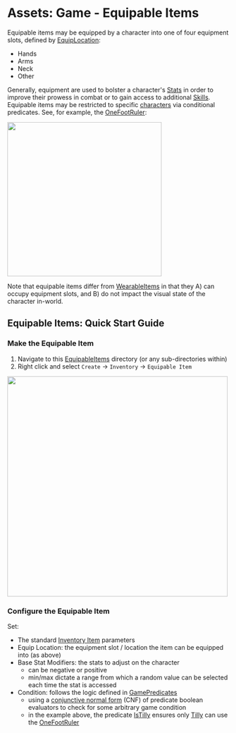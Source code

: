 # Assets:  Game - Equipable Items

Equipable items may be equipped by a character into one of four equipment slots, defined by [EquipLocation](../../../../Scripts/Inventory/EquipLocation.cs):
* Hands
* Arms
* Neck
* Other

Generally, equipment are used to bolster a character's [Stats](../../../../Scripts/Stats/Stat.cs) in order to improve their prowess in combat or to gain access to additional [Skills](../../Skills/).  Equipable items may be restricted to specific [characters](../../../CharacterObjects/) via conditional predicates. See, for example, the [OneFootRuler](./OneFootRuler.asset):

<img src="../../../../../InfoTools/Documentation/Game/OnLoadAssets/Inventory/EquipableItemExample.png" width="350">

Note that equipable items differ from [WearableItems](../WearableItems/) in that they A) can occupy equipment slots, and B) do not impact the visual state of the character in-world.

## Equipable Items: Quick Start Guide

### Make the Equipable Item

1. Navigate to this [EquipableItems](./) directory (or any sub-directories within)
2. Right click and select `Create` -> `Inventory` -> `Equipable Item`

<img src="../../../../../InfoTools/Documentation/Game/OnLoadAssets/Inventory/NewItemMenu.png" width="500">

### Configure the Equipable Item

Set:
* The standard [Inventory Item](../) parameters
* Equip Location: the equipment slot / location the item can be equipped into (as above)
* Base Stat Modifiers: the stats to adjust on the character
  * can be negative or positive
  * min/max dictate a range from which a random value can be selected each time the stat is accessed
* Condition: follows the logic defined in [GamePredicates](../../../Predicates/)
  * using a [conjunctive normal form](https://en.wikipedia.org/wiki/Conjunctive_normal_form) (CNF) of predicate boolean evaluators to check for some arbitrary game condition
  * in the example above, the predicate [IsTilly](../../../Predicates/BaseStats/CharacterChecks/IsTilly.asset) ensures only [Tilly](../../../CharacterObjects/PCs/Tilly/Tilly.prefab) can use the [OneFootRuler](./OneFootRuler.asset)
